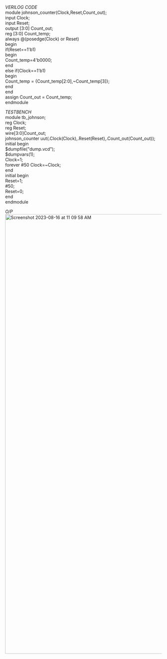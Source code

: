 *VERILOG CODE*
<br>module johnson_counter(Clock,Reset,Count_out);
<br>  input Clock;
<br>  input Reset;
<br>  output [3:0] Count_out;
<br>  reg [3:0] Count_temp;
<br>  always @(posedge(Clock) or Reset)
<br>    begin
<br>      if(Reset==1'b1)
<br>        begin
<br>          Count_temp=4'b0000;
<br>        end
<br>      else if(Clock==1'b1)
<br>        begin
<br>          Count_temp = {Count_temp[2:0],~Count_temp[3]};
<br>        end
<br>    end
<br>  assign Count_out = Count_temp;
<br>endmodule

*TESTBENCH*
<br>module tb_johnson;
<br>  reg Clock;
<br>  reg Reset;
<br>  wire[3:0]Count_out;
<br>  johnson_counter uut(.Clock(Clock),.Reset(Reset),.Count_out(Count_out));
<br>  initial begin
<br>    $dumpfile("dump.vcd");
<br>    $dumpvars(1);
<br>    Clock=1;
<br>    forever #50 Clock=~Clock;
<br>  end
<br>  initial begin
<br>    Reset=1;
<br>    #50;
<br>    Reset=0;
<br>  end
<br>endmodule

*O/P*
<img width="1413" alt="Screenshot 2023-08-16 at 11 09 58 AM" src="https://github.com/AnnaTheSloth284/S4_KTU_Digital_Lab/assets/112563080/85013c2c-a3c0-4b32-b377-dd3603b0cda0">
